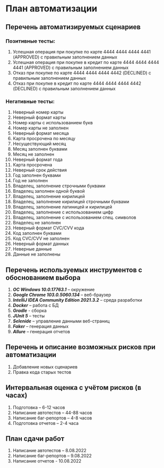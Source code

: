 # План автоматизации
## Перечень автоматизируемых сценариев
### Позитивные тесты:
1.	Успешная операция при покупке по карте 4444 4444 4444 4441 (APPROVED) с правильным заполнением данных
2.	Успешная операция при покупке в кредит по карте 4444 4444 4444 4441 (APPROVED) с правильным заполнением данных
3.	Отказ при покупке по карте 4444 4444 4444 4442 (DECLINED) с правильным заполнением данных
4.	Отказ при покупке в кредит по карте 4444 4444 4444 4442 (DECLINED) с правильным заполнением данных
### Негативные тесты:
1.	Неверный номер карты
2.	Неверный формат карты
3.	Номер карты с использованием букв
4.	Номер карты не заполнен
5.	Неверный формат месяца
6.	Карта просрочена по месяцу
7.	Несуществующий месяц
8.	Месяц заполнен буквами
9.	Месяц не заполнен
10.	Неверный формат года
11.	Карта просрочена
12.	Неверный срок действия
13.	Год заполнен буквами
14.	Год не заполнен
15.	Владелец, заполнение строчными буквами
16.	Владелец заполнен одной буквой
17.	Владелец, заполнение кирилицей
18.	Владелец, заполнение кирилицей строчными буквами
19.	Владелец, заполнение латиницей и кирилицей
20.	Владелец, заполнение с использованием цифр
21.	Владелец, заполнение с использованием спец. символов
22.	Владелец не заполнен
23.	Неверный формат CVC/CVV кода
24.	Код заполнен буквами
25.	Код CVC/CVV не заполнен
26.	Неверный формат данных
27.	Неверные данные
28.	Данные не заполнены

## Перечень используемых инструментов с обоснованием выбора
1. ***ОС Windows  10.0.17763.1*** – окружение
2. ***Google Chrome 103.0.5060.134*** – веб-браузер
3. ***IntelliJ IDEA Community Edition 2021.3.2*** – среда разработки
4. ***Docker*** – работа с БД
5. ***Gradle*** - сборка
6. ***JUnit 5*** – тесты
7. ***Selenide*** – управление данными веб-страниц
8. ***Faker*** – генерация данных
9. ***Allure*** – генерация отчетов

## Перечень и описание возможных рисков при автоматизации
1. Добавление новых сценариев
2. Правка кода старых тестов

## Интервальная оценка с учётом рисков (в часах)
1. Подготовка – 6-12 часов
2. Написание автотестов – 44-88 часов
3. Написание баг-репортов – 4-8 часов
4. Подготовка отчетов – 2-4 часа

## План сдачи работ
1. Написание автотестов – 8.08.2022
2. Написание баг-репортов – 9.08.2022
3. Написание отчетов - 10.08.2022
